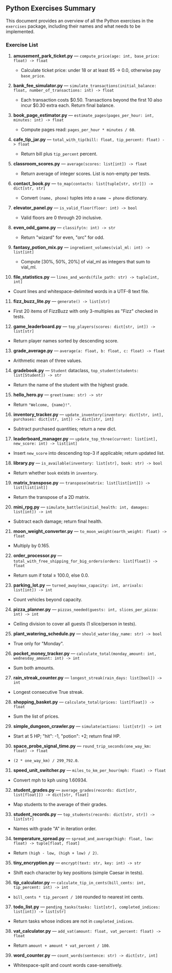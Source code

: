 ## Python Exercises Summary

This document provides an overview of all the Python exercises in the `exercises` package, including their names and what needs to be implemented.

### Exercise List

1. **amusement_park_ticket.py** — `compute_price(age: int, base_price: float) -> float`
   - Calculate ticket price: under 18 or at least 65 → 0.0, otherwise pay `base_price`.

2. **bank_fee_simulator.py** — `simulate_transactions(initial_balance: float, number_of_transactions: int) -> float`
   - Each transaction costs $0.50. Transactions beyond the first 10 also incur $0.30 extra each. Return final balance.

3. **book_page_estimator.py** — `estimate_pages(pages_per_hour: int, minutes: int) -> float`
   - Compute pages read: `pages_per_hour * minutes / 60`.

4. **cafe_tip_jar.py** — `total_with_tip(bill: float, tip_percent: float) -> float`
   - Return bill plus `tip_percent` percent.

5. **classroom_scores.py** — `average(scores: list[int]) -> float`
   - Return average of integer scores. List is non-empty per tests.

6. **contact_book.py** — `to_map(contacts: list[tuple[str, str]]) -> dict[str, str]`
   - Convert `(name, phone)` tuples into a `name → phone` dictionary.

7. **elevator_panel.py** — `is_valid_floor(floor: int) -> bool`
   - Valid floors are 0 through 20 inclusive.

8. **even_odd_game.py** — `classify(n: int) -> str`
   - Return "wizard" for even, "orc" for odd.

9. **fantasy_potion_mix.py** — `ingredient_volumes(vial_ml: int) -> list[int]`
   - Compute [30%, 50%, 20%] of vial_ml as integers that sum to vial_ml.

10. **file_statistics.py** — `lines_and_words(file_path: str) -> tuple[int, int]`
   - Count lines and whitespace-delimited words in a UTF-8 text file.

11. **fizz_buzz_lite.py** — `generate() -> list[str]`
   - First 20 items of FizzBuzz with only 3-multiples as "Fizz" checked in tests.

12. **game_leaderboard.py** — `top_players(scores: dict[str, int]) -> list[str]`
   - Return player names sorted by descending score.

13. **grade_average.py** — `average(a: float, b: float, c: float) -> float`
   - Arithmetic mean of three values.

14. **gradebook.py** — `Student` dataclass, `top_student(students: list[Student]) -> str`
   - Return the name of the student with the highest grade.

15. **hello_hero.py** — `greet(name: str) -> str`
   - Return `"Welcome, {name}!"`.

16. **inventory_tracker.py** — `update_inventory(inventory: dict[str, int], purchases: dict[str, int]) -> dict[str, int]`
   - Subtract purchased quantities; return a new dict.

17. **leaderboard_manager.py** — `update_top_three(current: list[int], new_score: int) -> list[int]`
   - Insert `new_score` into descending top-3 if applicable; return updated list.

18. **library.py** — `is_available(inventory: list[str], book: str) -> bool`
   - Return whether `book` exists in `inventory`.

19. **matrix_transpose.py** — `transpose(matrix: list[list[int]]) -> list[list[int]]`
   - Return the transpose of a 2D matrix.

20. **mini_rpg.py** — `simulate_battle(initial_health: int, damages: list[int]) -> int`
   - Subtract each damage; return final health.

21. **moon_weight_converter.py** — `to_moon_weight(earth_weight: float) -> float`
   - Multiply by 0.165.

22. **order_processor.py** — `total_with_free_shipping_for_big_orders(orders: list[float]) -> float`
   - Return sum if total ≥ 100.0, else 0.0.

23. **parking_lot.py** — `turned_away(max_capacity: int, arrivals: list[int]) -> int`
   - Count vehicles beyond capacity.

24. **pizza_planner.py** — `pizzas_needed(guests: int, slices_per_pizza: int) -> int`
   - Ceiling division to cover all guests (1 slice/person in tests).

25. **plant_watering_schedule.py** — `should_water(day_name: str) -> bool`
   - True only for "Monday".

26. **pocket_money_tracker.py** — `calculate_total(monday_amount: int, wednesday_amount: int) -> int`
   - Sum both amounts.

27. **rain_streak_counter.py** — `longest_streak(rain_days: list[bool]) -> int`
   - Longest consecutive True streak.

28. **shopping_basket.py** — `calculate_total(prices: list[float]) -> float`
   - Sum the list of prices.

29. **simple_dungeon_crawler.py** — `simulate(actions: list[str]) -> int`
   - Start at 5 HP; "hit": -1, "potion": +2; return final HP.

30. **space_probe_signal_time.py** — `round_trip_seconds(one_way_km: float) -> float`
   - `(2 * one_way_km) / 299_792.0`.

31. **speed_unit_switcher.py** — `miles_to_km_per_hour(mph: float) -> float`
   - Convert mph to kph using 1.60934.

32. **student_grades.py** — `average_grades(records: dict[str, list[float]]) -> dict[str, float]`
   - Map students to the average of their grades.

33. **student_records.py** — `top_students(records: dict[str, str]) -> list[str]`
   - Names with grade "A" in iteration order.

34. **temperature_spread.py** — `spread_and_average(high: float, low: float) -> tuple[float, float]`
   - Return `(high - low, (high + low) / 2)`.

35. **tiny_encryption.py** — `encrypt(text: str, key: int) -> str`
   - Shift each character by key positions (simple Caesar in tests).

36. **tip_calculator.py** — `calculate_tip_in_cents(bill_cents: int, tip_percent: int) -> int`
   - `bill_cents * tip_percent / 100` rounded to nearest int cents.

37. **todo_list.py** — `pending_tasks(tasks: list[str], completed_indices: list[int]) -> list[str]`
   - Return tasks whose indices are not in `completed_indices`.

38. **vat_calculator.py** — `add_vat(amount: float, vat_percent: float) -> float`
   - Return `amount + amount * vat_percent / 100`.

39. **word_counter.py** — `count_words(sentence: str) -> dict[str, int]`
   - Whitespace-split and count words case-sensitively.


